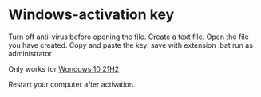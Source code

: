# Windows-activation key
Turn off anti-virus before opening the file.
Create a text file.
Open the file you have created.
Copy and paste the key.
save with extension .bat
run as administrator
<p>Only works for <a href="">Wondows 10 21H2</a></p>
Restart your computer after activation.
